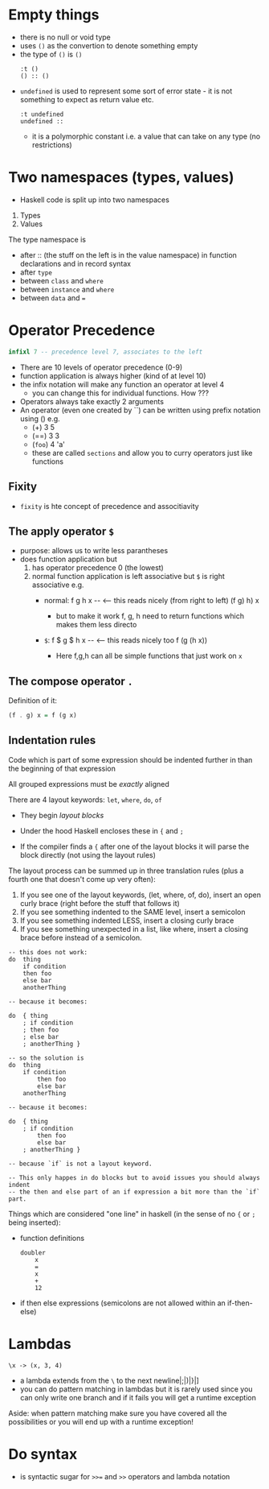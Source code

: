 
# Empty things

* there is no null or void type
* uses `()` as the convertion to denote something empty
* the type of `()` is `()`
    ```
    :t ()
    () :: ()
    ```
* `undefined` is used to represent some sort of error state - it is not something
  to expect as return value etc.
    ```
    :t undefined
    undefined ::
    ```
    * it is a polymorphic constant i.e. a value that can take on any type (no
      restrictions)

# Two namespaces (types, values)

* Haskell code is split up into two namespaces

1. Types
2. Values

The type namespace is

* after :: (the stuff on the left is in the value namespace) in function
  declarations and in record syntax
* after `type`
* between `class` and `where`
* between `instance` and `where`
* between `data` and `=`

# Operator Precedence


```haskell
infixl 7 -- precedence level 7, associates to the left
```

* There are 10 levels of operator precedence (0-9)
* function application is always higher (kind of at level 10)
* the infix notation will make any function an operator at level 4
    * you can change this for individual functions. How ???
* Operators always take exactly 2 arguments
* An operator (even one created by \`\`) can be written using prefix notation using () e.g.
    * (+) 3 5
    * (==) 3 3
    * (`foo`) 4 'a'
    * these are called `sections` and allow you to curry operators just like
      functions

## Fixity

* `fixity` is hte concept of precedence and associtiavity

## The apply operator `$`

* purpose: allows us to write less parantheses
* does function application but
    1. has operator precedence 0 (the lowest)
    2. normal function application is left associative but `$` is right associative e.g.
        * normal:   f g h x -- <-- this reads nicely (from right to left)
                    (f g) h) x
            * but to make it work  f, g, h need to return functions which makes
              them less directo

        * `$`:      f $ g $ h x -- <-- this reads nicely too
                    f (g (h x))
            * Here f,g,h can all be simple functions that just work on `x`

## The compose operator `.`

Definition of it:

```haskell
(f . g) x = f (g x)
```

## Indentation rules

Code which is part of some expression should be indented further in than the beginning of that expression

All grouped expressions must be *exactly* aligned

There are 4 layout keywords: `let`, `where`, `do`, `of`
* They begin _layout blocks_
* Under the hood Haskell encloses these in `{` and `;`


* If the compiler finds a `{` after one of the layout blocks it will parse the
  block directly (not using the layout rules)

The layout process can be summed up in three translation rules (plus a fourth one
that doesn't come up very often):

1. If you see one of the layout keywords, (let, where, of, do), insert an open curly brace (right before the stuff that follows it)
2. If you see something indented to the SAME level, insert a semicolon
3. If you see something indented LESS, insert a closing curly brace
4. If you see something unexpected in a list, like where, insert a closing brace before instead of a semicolon.

```
-- this does not work:
do  thing
    if condition
    then foo
    else bar
    anotherThing

-- because it becomes:

do  { thing
    ; if condition
    ; then foo
    ; else bar
    ; anotherThing }

-- so the solution is
do  thing
    if condition
        then foo
        else bar
    anotherThing

-- because it becomes:

do  { thing
    ; if condition
        then foo
        else bar
    ; anotherThing }

-- because `if` is not a layout keyword.

-- This only happes in do blocks but to avoid issues you should always indent
-- the then and else part of an if expression a bit more than the `if` part.
```

Things which are considered "one line" in haskell (in the sense of no `{` or `;`
being inserted):

* function definitions
    ```
    doubler
        x
        =
        x
        +
        12
    ```
* if then else expressions (semicolons are not allowed within an if-then-else)

# Lambdas

```
\x -> (x, 3, 4)
```

* a lambda extends from the `\` to the next newline|;|)|}|]
* you can do pattern matching in lambdas but it is rarely used since you can
  only write one branch and if it fails you will get a runtime exception

Aside: when pattern matching make sure you have covered all the possibilities or
you will end up with a runtime exception!



# Do syntax

* is syntactic sugar for `>>=` and `>>` operators and lambda notation
